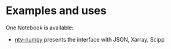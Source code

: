 # Examples and uses

One Notebook is available:

- [ntv-numpy](https://nbviewer.org/github/loco-philippe/ntv-numpy/blob/main/example/example_ntv_numpy.ipynb) presents the interface with JSON, Xarray, Scipp

